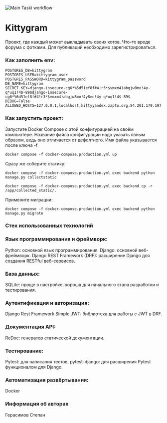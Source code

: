 ![Main Taski workflow](https://github.com/Stepan22042004/kittygram_final/actions/workflows/main.yml/badge.svg)
#  Kittygram
Проект, где каждый может выкладывать своих котов. Что-то вроде форума с фотками. Для публикаций необходимо зарегистрироваться.
### Как заполнить env:

```
POSTGRES_DB=kittygram
POSTGRES_USER=kittygram_user
POSTGRES_PASSWORD=kittygram_password
DB_NAME=kittygram
SECRET_KEY=django-insecure-cg6*%6d51ef8f#4!r3*$vmxm4)abgjw8mo!4y-q*uq1!4$-89$django-insecure-cg6*%6d51ef8f#4!r3*$vmxm4)abgjw8mo!4y8mo!4y-q*uq1!4$-89$
DEBUG=False
ALLOWED_HOSTS=127.0.0.1,localhost,kittyyandex.zapto.org,84.201.179.197
```


### Как запустить проект:

Запустите Docker Compose с этой конфигурацией на своём компьютере. Название файла конфигурации надо указать явным образом, ведь оно отличается от дефолтного. Имя файла указывается после ключа -f

```
docker compose -f docker-compose.production.yml up
```
Сразу же соберите статику:
```
docker compose -f docker-compose.production.yml exec backend python manage.py collectstatic
```
```
docker compose -f docker-compose.production.yml exec backend cp -r /app/collected_static/.
```

Примените миграции:

```
docker compose -f docker-compose.production.yml exec backend python manage.py migrate
```

### Стек использованных технологий
### Язык программирования и фреймворк:
  Python: основной язык программирования.
  Django: основной веб-фреймворк.
  Django REST Framework (DRF): расширение Django для создания RESTful веб-сервисов.
### База данных:
  SQLite: проще в настройке, хороша для начального этапа разработки и тестирования.
### Аутентификация и авторизация:
  Django Rest Framework Simple JWT: библиотека для работы с JWT в DRF.
### Документация API:
  ReDoc: генератор статической документации.
### Тестирование:
  Pytest: для написания тестов.
  pytest-django: для расширения Pytest функционалом для Django.
### Автоматизация развёртывания:
  Docker
### Информация об авторах
Герасимов Степан
